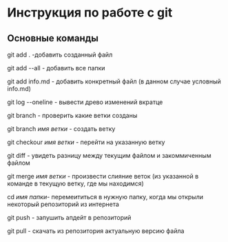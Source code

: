 # Инструкция по работе с git

## Основные команды

git add . -добавить созданный файл

git add --all - добавить все папки

git add info.md - добавить конкретный файл (в данном случае условный info.md)

git log --oneline - вывести древо изменений вкратце

git branch - проверить какие ветки созданы

git branch *имя ветки* - создать ветку

git checkour *имя ветки* - перейти на указанную ветку

git diff - увидеть разницу между текущим файлом и закоммиченным файлом

git merge *имя ветки* - произвести слияние веток (из указанной в команде в текущую ветку, где мы находимся)

cd *имя папки*- перемеититься в нужную папку, когда мы открыли некоторый репозиторий из интернета

git push - запушить апдейт в репозиторий

git pull - скачать из репозитория актуальную версию файла
